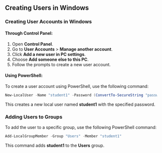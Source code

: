 ## Creating Users in Windows

### Creating User Accounts in Windows

#### Through Control Panel:
1. Open **Control Panel**.
2. Go to **User Accounts** > **Manage another account**.
3. Click **Add a new user in PC settings**.
4. Choose **Add someone else to this PC**.
5. Follow the prompts to create a new user account.

#### Using PowerShell:
To create a user account using PowerShell, use the following command:
```powershell
New-LocalUser -Name "student1" -Password (ConvertTo-SecureString "password" -AsPlainText -Force)
```
This creates a new local user named **student1** with the specified password.

### Adding Users to Groups
To add the user to a specific group, use the following PowerShell command:
```powershell
Add-LocalGroupMember -Group "Users" -Member "student1"
```
This command adds **student1** to the **Users** group.
